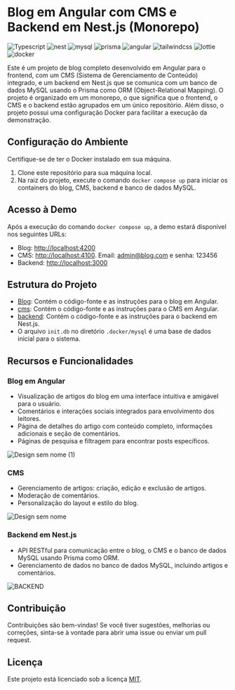 # Blog em Angular com CMS e Backend em Nest.js (Monorepo)

![Typescript](https://img.shields.io/badge/-TypeScript-white?style=for-the-badge&logo=typescript&color=3178C6&logoColor=white)
![nest](https://img.shields.io/badge/-nestJS-white?style=for-the-badge&logo=nestjs&color=E0234E&logoColor=white)
![mysql](https://img.shields.io/badge/-mysql-white?style=for-the-badge&logo=mysql&color=4479A1&logoColor=white)
![prisma](https://img.shields.io/badge/-prisma-white?style=for-the-badge&logo=prisma&color=2D3748&logoColor=white)
![angular](https://img.shields.io/badge/-angular-white?style=for-the-badge&logo=angular&color=DD0031&logoColor=white)
![tailwindcss](https://img.shields.io/badge/-tailwind_css-white?style=for-the-badge&logo=tailwindcss&color=06B6D4&logoColor=white)
![lottie](https://img.shields.io/badge/-Lottie-white?style=for-the-badge&color=08ccbc&logoColor=white)
![docker](https://img.shields.io/badge/-docker-white?style=for-the-badge&logo=docker&color=2496ED&logoColor=white)


Este é um projeto de blog completo desenvolvido em Angular para o frontend, com um CMS (Sistema de Gerenciamento de Conteúdo) integrado, e um backend em Nest.js que se comunica com um banco de dados MySQL usando o Prisma como ORM (Object-Relational Mapping). O projeto é organizado em um monorepo, o que significa que o frontend, o CMS e o backend estão agrupados em um único repositório. Além disso, o projeto possui uma configuração Docker para facilitar a execução da demonstração.

## Configuração do Ambiente

Certifique-se de ter o Docker instalado em sua máquina.

1. Clone este repositório para sua máquina local.
2. Na raiz do projeto, execute o comando `docker compose up` para iniciar os containers do blog, CMS, backend e banco de dados MySQL.

## Acesso à Demo

Após a execução do comando `docker compose up`, a demo estará disponível nos seguintes URLs:

- Blog: [http://localhost:4200](http://localhost:4200)
- CMS: [http://localhost:4100](http://localhost:4100). Email: admin@blog.com e senha: 123456
- Backend: [http://localhost:3000](http://localhost:3000)

## Estrutura do Projeto

- [Blog](./blog/README.md): Contém o código-fonte e as instruções para o blog em Angular.
- [cms](./CMS/README.md): Contém o código-fonte e as instruções para o CMS em Angular.
- [backend](./backend/README.md): Contém o código-fonte e as instruções para o backend em Nest.js.
- O arquivo `init.db` no diretório `.docker/mysql` é uma base de dados inicial para o sistema.

## Recursos e Funcionalidades

### Blog em Angular

- Visualização de artigos do blog em uma interface intuitiva e amigável para o usuário.
- Comentários e interações sociais integrados para envolvimento dos leitores.
- Página de detalhes do artigo com conteúdo completo, informações adicionais e seção de comentários.
- Páginas de pesquisa e filtragem para encontrar posts específicos.

![Design sem nome (1)](https://github.com/SilvioCavalcantiBonfim/angular-blog/assets/89864715/3e492b71-ae54-46a2-b6fd-f5a3b0dfc495)

### CMS
- Gerenciamento de artigos: criação, edição e exclusão de artigos.
- Moderação de comentários.
- Personalização do layout e estilo do blog.

![Design sem nome](https://github.com/SilvioCavalcantiBonfim/angular-blog/assets/89864715/3efe17c6-7e5e-45fc-ba5e-1da48c864673)

### Backend em Nest.js

- API RESTful para comunicação entre o blog, o CMS e o banco de dados MySQL usando Prisma como ORM.
- Gerenciamento de dados no banco de dados MySQL, incluindo artigos e comentários.

![BACKEND](https://github.com/SilvioCavalcantiBonfim/angular-blog/assets/89864715/4b2390a0-2ac3-4a1e-9f91-708cc984d57d)

## Contribuição

Contribuições são bem-vindas! Se você tiver sugestões, melhorias ou correções, sinta-se à vontade para abrir uma issue ou enviar um pull request.

## Licença

Este projeto está licenciado sob a licença [MIT](LICENSE).
